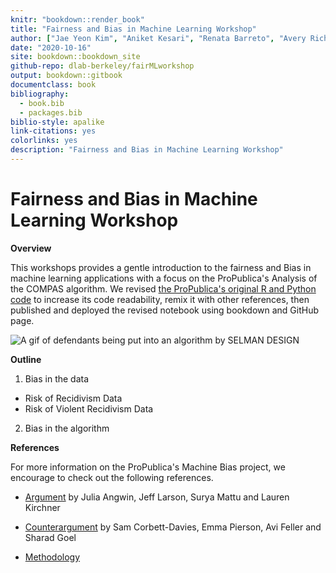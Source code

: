 ```yaml
---
knitr: "bookdown::render_book"
title: "Fairness and Bias in Machine Learning Workshop"
author: ["Jae Yeon Kim", "Aniket Kesari", "Renata Barreto", "Avery Richard"]
date: "2020-10-16"
site: bookdown::bookdown_site
github-repo: dlab-berkeley/fairMLworkshop
output: bookdown::gitbook
documentclass: book
bibliography:
  - book.bib
  - packages.bib
biblio-style: apalike
link-citations: yes
colorlinks: yes 
description: "Fairness and Bias in Machine Learning Workshop"
---
```


# Fairness and Bias in Machine Learning Workshop

**Overview**

This workshops provides a gentle introduction to the fairness and Bias in machine learning applications with a focus on the ProPublica's Analysis of the COMPAS algorithm. We revised [the ProPublica's original R and Python code](https://github.com/propublica/compas-analysis/blob/master/Compas%20Analysis.ipynb) to increase its code readability, remix it with other references, then published and deployed the revised notebook using bookdown and GitHub page.

![A gif of defendants being put into an algorithm by SELMAN DESIGN](https://wp.technologyreview.com/wp-content/uploads/2019/10/mit-alg-yb-02-7.gif?fit=1444,962)

**Outline** 

1. Bias in the data 
  - Risk of Recidivism Data
  - Risk of Violent Recidivism Data

2. Bias in the algorithm 

**References**

For more information on the ProPublica's Machine Bias project, we encourage to check out the following references.

* [Argument](https://www.propublica.org/article/machine-bias-risk-assessments-in-criminal-sentencing/) by Julia Angwin, Jeff Larson, Surya Mattu and Lauren Kirchner

* [Counterargument](https://www.washingtonpost.com/news/monkey-cage/wp/2016/10/17/can-an-algorithm-be-racist-our-analysis-is-more-cautious-than-propublicas/) by Sam Corbett-Davies, Emma Pierson, Avi Feller and Sharad Goel

* [Methodology](https://www.propublica.org/article/how-we-analyzed-the-compas-recidivism-algorithm/)
